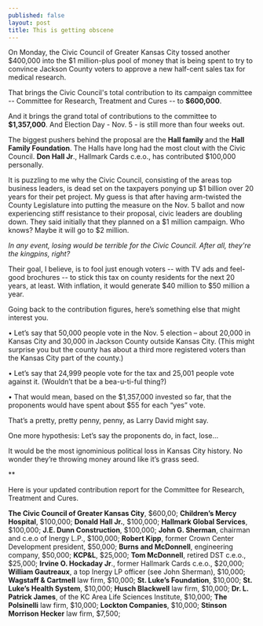 ```yaml
---
published: false
layout: post
title: This is getting obscene
---
```


On Monday, the Civic Council of Greater Kansas City tossed another $400,000 into the $1 million-plus pool of money that is being spent to try to convince Jackson County voters to approve a new half-cent sales tax for medical research.

That brings the Civic Council's total contribution to its campaign committee -- Committee for Research, Treatment and Cures -- to **$600,000**.

And it brings the grand total of contributions to the committee to **$1,357,000**. And Election Day - Nov. 5 - is still more than four weeks out.

The biggest pushers behind the proposal are the **Hall family** and the **Hall Family Foundation**. The Halls have long had the most clout with the Civic Council. **Don Hall Jr**., Hallmark Cards c.e.o., has contributed $100,000 personally.

It is puzzling to me why the Civic Council, consisting of the areas top business leaders, is dead set on the taxpayers ponying up $1 billion over 20 years for their pet project. My guess is that after having arm-twisted the County Legislature into putting the measure on the Nov. 5 ballot and now experiencing stiff resistance to their proposal, civic leaders are doubling down. They said initially that they planned on a $1 million campaign. Who knows? Maybe it will go to $2 million.

_In any event, losing would be terrible for the Civic Council. After all, they're the kingpins, right?_

Their goal, I believe, is to fool just enough voters -- with TV ads and feel-good brochures -- to stick this tax on county residents for the next 20 years, at least. With inflation, it would generate $40 million to $50 million a year.

Going back to the contribution figures, here’s something else that might interest you.

•	Let’s say that 50,000 people vote in the Nov. 5 election – about 20,000 in Kansas City and 30,000 in Jackson County outside Kansas City. (This might surprise you but the county has about a third more registered voters than the Kansas City part of the county.)

•	Let’s say that 24,999 people vote for the tax and 25,001 people vote against it. (Wouldn’t that be a bea-u-ti-ful thing?)

•	That would mean, based on the $1,357,000 invested so far, that the proponents would have spent about $55 for each “yes” vote.

That’s a pretty, pretty penny, penny, as Larry David might say.

One more hypothesis: Let’s say the proponents do, in fact, lose…

It would be the most ignominious political loss in Kansas City history. No wonder they’re throwing money around like it’s grass seed.

** 

Here is your updated contribution report for the Committee for Research, Treatment and Cures.

**The Civic Council of Greater Kansas City**, $600,00;
**Children’s Mercy Hospital**, $100,000;
**Donald Hall Jr.**, $100,000;
**Hallmark Global Services**, $100,000;
**J.E. Dunn Construction**, $100,000;
**John G. Sherman**, chairman and c.e.o of Inergy L.P., $100,000;
**Robert Kipp**, former Crown Center Development president, $50,000;
**Burns and McDonnell**, engineering company, $50,000;
**KCP&L**, $25,000;
**Tom McDonnell**, retired DST c.e.o., $25,000;
**Irvine O. Hockaday Jr**., former Hallmark Cards c.e.o., $20,000;
**William Gautreaux**, a top Inergy LP officer (see John Sherman), $10,000;
**Wagstaff & Cartmell** law firm, $10,000;
**St. Luke’s Foundation**, $10,000;
**St. Luke’s Health System**, $10,000;
**Husch Blackwell** law firm, $10,000;
**Dr. L. Patrick James**, of the KC Area Life Sciences Institute, $10,000;
**The Polsinelli** law firm, $10,000;
**Lockton Companies**, $10,000;
**Stinson Morrison Hecker** law firm, $7,500;